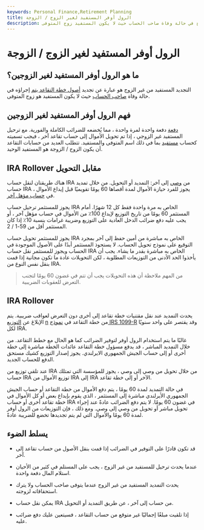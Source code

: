 ```yaml
---
keywords: Personal Finance,Retirement Planning
title: الرول أوفر المستفيد لغير الزوج / الزوجة
description: يتم تنفيذ ترحيل المستفيد من غير الزوج في حالة وفاة صاحب الحساب حيث لا يكون المستفيد زوج المتوفى.
---
```


# الرول أوفر المستفيد لغير الزوج / الزوجة
## ما هو الرول أوفر المستفيد لغير الزوجين؟

التجديد المستفيد من غير الزوج هو عبارة عن تجديد [أصول خطة التقاعد يتم](/asset) إجراؤه في حالة وفاة [صاحب الحساب](/primary-account-holder) حيث لا يكون المستفيد هو زوج المتوفى.

## فهم الرول أوفر المستفيد لغير الزوجين

[دفعة](/lump-sum-payment) دفعة واحدة لمرة واحدة ، مما يُخضعه للضرائب الكاملة والفورية. مع ترحيل المستفيد غير الزوجي ، إذا تم تحويل الأموال إلى حساب تقاعد آخر ، فيجب تسميته كحساب [مستفيد](/beneficiary) بما في ذلك اسم المتوفى والمستفيد. تتطلب العديد من حسابات التقاعد أن يكون الزوج / الزوجة هو المستفيد الوحيد.

## IRA Rollover مقابل التحويل

هناك طريقتان لنقل حساب IRA من [وصي](/custodian) إلى آخر: التمديد أو التحويل. من خلال تمديد حساب IRA ، يجوز للفرد حيازة الأموال لمدة أقصاها 60 يومًا تقويميًا قبل إيداع الأموال في [حساب مؤهل آخر](/qrp).

يجوز للمستثمر ترحيل حساب IRA الخاص به مرة واحدة فقط كل 12 شهرًا. أمام المستثمر 60 يومًا من تاريخ التوزيع لإيداع 100٪ من الأموال في حساب مؤهل آخر ، أو يجب عليه دفع ضرائب الدخل العادية على التوزيع وضريبة غرامات بنسبة 10٪ إذا كان المستثمر أقل من 59-1 / 2.

يجوز للمستثمر تحويل حساب IRA الخاص به مباشرة من أمين حفظ إلى آخر بمجرد التوقيع على نموذج تحويل الحساب. لا يستحوذ المستثمر أبدًا على الأصول الموجودة في الحساب ويجوز للمستثمر نقل حساب IRA الخاص به مباشرة بقدر ما يشاء. يجب أن يأخذوا الحد الأدنى من التوزيعات المطلوبة ، لكن التحويلات عادة ما تكون مجانية إذا قمت بنقل نفس النوع من IRA.

> من المهم ملاحظة أن هذه التحويلات يجب أن تتم في غضون 60 يومًا لتجنب التعرض للعقوبات الضريبية.

>

## IRA Rollover

يحدث التمديد عند نقل مقتنيات خطة تقاعد إلى أخرى دون التعرض لعواقب ضريبية. يتم الإبلاغ عن [التوزيع](/distribution) [n](/distribution) من خطة التقاعد في [نموذج IRS 1099-R](/form1099r) وقد يقتصر على واحد سنويًا لكل IRA.

غالبًا ما يتم استخدام الرول أوفر لتوفير الضرائب كما هو الحال مع خطط التقاعد. من خلال التمديد المباشر ، قد يدفع مسؤول خطة التقاعد عائدات الخطة مباشرة إلى خطة أخرى أو إلى حساب الجيش الجمهوري الايرلندي. يجوز إصدار التوزيع كشيك مستحق الدفع للحساب الجديد.

عند تلقي توزيع من IRA من خلال تحويل من وصي إلى وصي ، يجوز للمؤسسة التي تمتلك حساب IRA توزيع الأموال من IRA إلى IRA الآخر أو إلى خطة تقاعد.

في حالة التمديد لمدة 60 يومًا ، يتم دفع الأموال من خطة التقاعد أو حساب الجيش الجمهوري الأيرلندي مباشرة إلى المستثمر ، الذي يقوم بإيداع بعض أو كل الأموال في خطة تقاعد أخرى أو حساب IRA في غضون 60 يومًا. لا يتم دفع الضرائب عادةً عند إجراء تحويل مباشر أو تحويل من وصي إلى وصي. ومع ذلك ، فإن التوزيعات من الرول أوفر لمدة 60 يومًا والأموال التي لم يتم تجديدها تخضع للضريبة عادةً.

## يسلط الضوء

- قد تكون قادرًا على التوفير في الضرائب إذا قمت بنقل الأصول من حساب تقاعد إلى آخر.

- عندما يحدث ترحيل للمستفيد من غير الزوج ، يجب على المستلم في كثير من الأحيان استلام المال دفعة واحدة.

- يحدث التمديد المستفيد من غير الزوج عندما يتوفى صاحب الحساب ولا يترك استحقاقاته لزوجته.

- يمكن نقل حساب IRA من حساب إلى آخر ، عن طريق التمديد أو التحويل.

- إذا تلقيت مبلغًا إجماليًا غير متوقع من حساب التقاعد ، فسيتعين عليك دفع ضرائب عليه.

